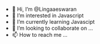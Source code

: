 - 👋 Hi, I’m @Lingaaeswaran
- 👀 I’m interested in Javascript
- 🌱 I’m currently learning Javascipt
- 💞️ I’m looking to collaborate on ...
- 📫 How to reach me ...

<!---
Lingaaeswaran/Lingaaeswaran is a ✨ special ✨ repository because its `README.md` (this file) appears on your GitHub profile.
You can click the Preview link to take a look at your changes.
--->
